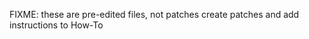 FIXME: these are pre-edited files, not patches
       create patches and add instructions to How-To
